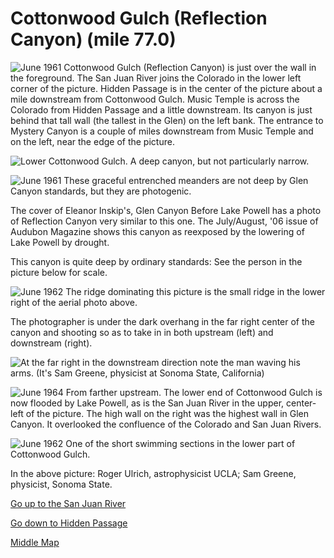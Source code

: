 # Cottonwood Gulch (Reflection Canyon) (mile 77.0)

![**June 1961** Cottonwood Gulch (Reflection Canyon) is just over the wall in the foreground. The San Juan River joins the Colorado in the lower left corner of the picture. Hidden Passage is in the center of the picture about a mile downstream from Cottonwood Gulch. Music Temple is across the Colorado from Hidden Passage and a little downstream. Its canyon is just behind that tall wall (the tallest in the Glen) on the left bank. The entrance to Mystery Canyon is a couple of miles downstream from Music Temple and on the left, near the edge of the picture.](cottonwood/air.jpg)

![Lower Cottonwood Gulch. A deep canyon, but not particularly narrow.](cottonwood/lower.jpg)

![**June 1961** These graceful entrenched meanders are not deep by Glen Canyon standards, but they are photogenic.](cottonwood/meanders.jpg)

The cover of Eleanor Inskip's, Glen Canyon Before Lake Powell has a photo of Reflection Canyon very similar to this one. The July/August, '06 issue of Audubon Magazine shows this canyon as reexposed by the lowering of Lake Powell by drought.

This canyon is quite deep by ordinary standards: See the person in the picture below for scale.

![**June 1962** The ridge dominating this picture is the small ridge in the lower right of the aerial photo above.](cottonwood/ridge.jpg)

The photographer is under the dark overhang in the far right center of the canyon and shooting so as to take in in both upstream (left) and downstream (right).

![At the far right in the downstream direction note the man waving his arms. (It's Sam Greene, physicist at Sonoma State, California)](cottonwood/ridge-detail.gif)

![**June 1964** From farther upstream. The lower end of Cottonwood Gulch is now flooded by Lake Powell, as is the San Juan River in the upper, center-left of the picture. The high wall on the right was the highest wall in Glen Canyon. It overlooked the confluence of the Colorado and San Juan Rivers.](cottonwood/upstream.jpg)

![**June 1962** One of the short swimming sections in the lower part of Cottonwood Gulch.](cottonwood/swimming.jpg)

In the above picture: Roger Ulrich, astrophysicist UCLA; Sam Greene, physicist, Sonoma State.

[Go up to the San Juan River](san-juan)

[Go down to Hidden Passage](hidden-passage)

[Middle Map](map-middle)
